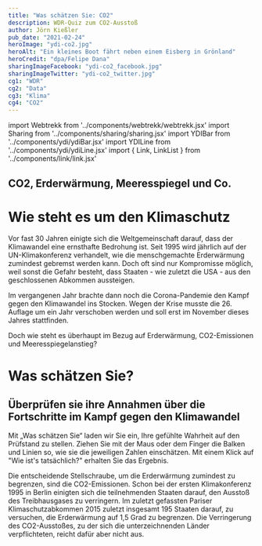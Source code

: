 ```yaml
---
title: "Was schätzen Sie: CO2"
description: WDR-Quiz zum CO2-Ausstoß
author: Jörn Kießler
pub_date: "2021-02-24"
heroImage: "ydi-co2.jpg"
heroAlt: "Ein kleines Boot fährt neben einem Eisberg in Grönland"
heroCredit: "dpa/Felipe Dana"
sharingImageFacebook: "ydi-co2_facebook.jpg"
sharingImageTwitter: "ydi-co2_twitter.jpg"
cg1: "WDR"
cg2: "Data"
cg3: "Klima"
cg4: "CO2"
---
```


import Webtrekk from '../components/webtrekk/webtrekk.jsx'
import Sharing from '../components/sharing/sharing.jsx'
import YDIBar from '../components/ydi/ydiBar.jsx'
import YDILine from '../components/ydi/ydiLine.jsx'
import { Link, LinkList } from '../components/link/link.jsx'

## CO2, Erderwärmung, Meeresspiegel und Co.

# Wie steht es um den Klimaschutz

Vor fast 30 Jahren einigte sich die Weltgemeinschaft darauf, dass der Klimawandel eine ernsthafte Bedrohung ist. Seit 1995 wird jährlich auf der UN-Klimakonferenz verhandelt, wie die menschgemachte Erderwärmung zumindest gebremst werden kann. Doch oft sind nur Kompromisse möglich, weil sonst die Gefahr besteht, dass Staaten - wie zuletzt die USA - aus den geschlossenen Abkommen aussteigen. 

Im vergangenen Jahr brachte dann noch die Corona-Pandemie den Kampf gegen den Klimawandel ins Stocken. Wegen der Krise musste die 26. Auflage um ein Jahr verschoben werden und soll erst im November dieses Jahres stattfinden. 

Doch wie steht es überhaupt im Bezug auf Erderwärmung, CO2-Emissionen und Meeresspiegelanstieg?

# Was schätzen Sie?

## Überprüfen sie ihre Annahmen über die Fortschritte im Kampf gegen den Klimawandel

Mit „Was schätzen Sie“ laden wir Sie ein, Ihre gefühlte Wahrheit auf den Prüfstand zu stellen. Ziehen Sie mit der Maus oder dem Finger die Balken und Linien so, wie sie die jeweiligen Zahlen einschätzen. Mit einem Klick auf "Wie ist's tatsächlich?" erhalten Sie das Ergebnis.

Die entscheidende Stellschraube, um die Erderwärmung zumindest zu begrenzen, sind die CO2-Emissionen. Schon bei der ersten Klimakonferenz 1995 in Berlin einigten sich die teilnehmenden Staaten darauf, den Ausstoß des Treibhausgases zu verringern. Im zuletzt gefassten Pariser Klimaschutzabkommen 2015 zuletzt insgesamt 195 Staaten darauf, zu versuchen, die Erderwärmung auf 1,5 Grad zu begrenzen. Die Verringerung des CO2-Ausstoßes, zu der sich die unterzeichnenden Länder verpflichteten, reicht dafür aber nicht aus.

<YDILine name="co2"/>

<YDILine name="temperature"/>

<YDIBar name="sealevel"/>

<YDIBar name="costs"/>

<YDIBar name="covid"/>

<Sharing twitter facebook mail whatsapp telegram reddit xing linkedin />
